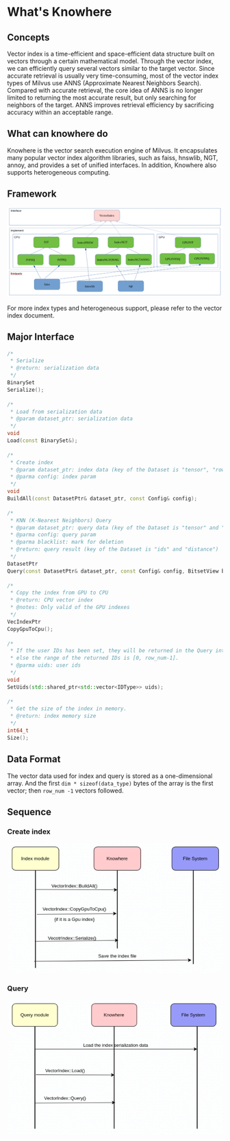 # What's Knowhere

## Concepts
Vector index is a time-efficient and space-efficient data structure built on vectors through a certain mathematical model. Through the vector index, we can efficiently query several vectors similar to the target vector.
Since accurate retrieval is usually very time-consuming, most of the vector index types of Milvus use ANNS (Approximate Nearest Neighbors Search). Compared with accurate retrieval, the core idea of ANNS is no longer limited to returning the most accurate result, but only searching for neighbors of the target. ANNS improves retrieval efficiency by sacrificing accuracy within an acceptable range.

## What can knowhere do
Knowhere is the vector search execution engine of Milvus. It encapsulates many popular vector index algorithm libraries, such as faiss, hnswlib, NGT, annoy, and provides a set of unified interfaces. In addition, Knowhere also supports heterogeneous computing.

## Framework
![Knowhere framework](graphs/knowhere_framework.png)

For more index types and heterogeneous support, please refer to the vector index document.

## Major Interface
``` C++
/*
 * Serialize
 * @return: serialization data
 */
BinarySet
Serialize();

/*
 * Load from serialization data
 * @param dataset_ptr: serialization data
 */
void
Load(const BinarySet&);

/*
 * Create index
 * @param dataset_ptr: index data (key of the Dataset is "tensor", "rows" and "dim")
 * @parma config: index param
 */
void
BuildAll(const DatasetPtr& dataset_ptr, const Config& config);

/*
 * KNN (K-Nearest Neighbors) Query
 * @param dataset_ptr: query data (key of the Dataset is "tensor" and "rows")
 * @parma config: query param
 * @parma blacklist: mark for deletion
 * @return: query result (key of the Dataset is "ids" and "distance")
 */
DatasetPtr
Query(const DatasetPtr& dataset_ptr, const Config& config, BitsetView blacklist);

/*
 * Copy the index from GPU to CPU
 * @return: CPU vector index
 * @notes: Only valid of the GPU indexes
 */
VecIndexPtr
CopyGpuToCpu();

/*
 * If the user IDs has been set, they will be returned in the Query interface;
 * else the range of the returned IDs is [0, row_num-1].
 * @parma uids: user ids
 */
void
SetUids(std::shared_ptr<std::vector<IDType>> uids);

/*
 * Get the size of the index in memory.
 * @return: index memory size
 */
int64_t
Size();
```

## Data Format
The vector data used for index and query is stored as a one-dimensional array.
And the first `dim * sizeof(data_type)` bytes of the array is the first vector; then `row_num -1` vectors followed.


## Sequence
### Create index
![create index sequence](graphs/create_index.png)

### Query
![knn query sequence](graphs/knn_query.png)
